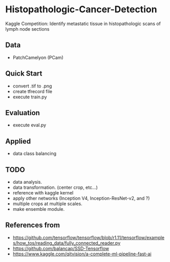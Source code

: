 # Histopathologic-Cancer-Detection
Kaggle Competition: Identify metastatic tissue in histopathologic scans of lymph node sections

## Data
- PatchCamelyon (PCam)

## Quick Start
- convert .tif to .png
- create tfrecord file
- execute train.py

## Evaluation
- execute eval.py

## Applied
- data class balancing

## TODO 
- data analysis.
- data transformation. (center crop, etc...)
- reference with kaggle kernel
- apply other networks (Inception V4, Inception-ResNet-v2, and ?)
- multiple crops at multiple scales.
- make ensemble module.

## References from
- https://github.com/tensorflow/tensorflow/blob/r1.11/tensorflow/examples/how_tos/reading_data/fully_connected_reader.py
- https://github.com/balancap/SSD-Tensorflow
- https://www.kaggle.com/qitvision/a-complete-ml-pipeline-fast-ai

